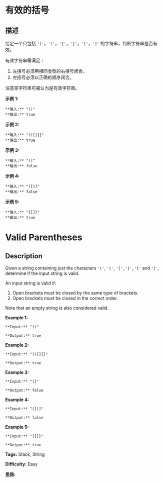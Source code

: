 # 有效的括号

## 描述

给定一个只包括 `'('`，`')'`，`'{'`，`'}'`，`'['`，`']'` 的字符串，判断字符串是否有效。

有效字符串需满足：

  1. 左括号必须用相同类型的右括号闭合。
  2. 左括号必须以正确的顺序闭合。

注意空字符串可被认为是有效字符串。

**示例 1:**

    
    
    **输入:** "()"
    **输出:** true
    

**示例  2:**

    
    
    **输入:** "()[]{}"
    **输出:** true
    

**示例  3:**

    
    
    **输入:** "(]"
    **输出:** false
    

**示例  4:**

    
    
    **输入:** "([)]"
    **输出:** false
    

**示例  5:**

    
    
    **输入:** "{[]}"
    **输出:** true



# Valid Parentheses

## Description



Given a string containing just the characters `'('`, `')'`, `'{'`, `'}'`, `'['` and `']'`, determine if the input string is valid.

An input string is valid if:

  1. Open brackets must be closed by the same type of brackets.
  2. Open brackets must be closed in the correct order.

Note that an empty string is also considered valid.

**Example 1:**

    
    
    **Input:** "()"
    **Output:** true
    

**Example 2:**

    
    
    **Input:** "()[]{}"
    **Output:** true
    

**Example 3:**

    
    
    **Input:** "(]"
    **Output:** false
    

**Example 4:**

    
    
    **Input:** "([)]"
    **Output:** false
    

**Example 5:**

    
    
    **Input:** "{[]}"
    **Output:** true
    


**Tags:** Stack, String

**Difficulty:** Easy

**思路:**
